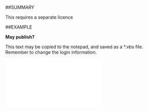

##SUMMARY


This requires a separate licence



##EXAMPLE

**May publish?**

This text may be copied to the notepad, and saved as a *.vbs file. Remember to change the login information.

![](../../Examples/vbs/SOAssociate.IsPublishEnabled.vbs.txt)





